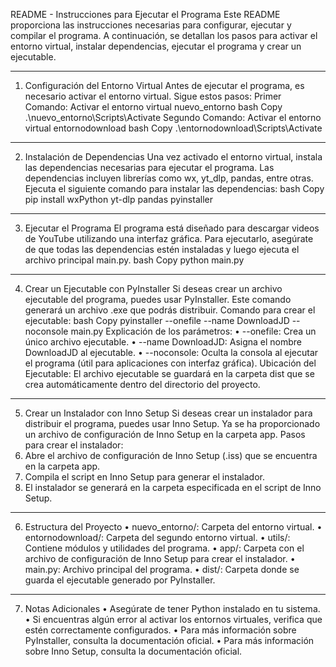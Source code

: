 README - Instrucciones para Ejecutar el Programa
Este README proporciona las instrucciones necesarias para configurar, ejecutar y compilar el programa. A continuación, se detallan los pasos para activar el entorno virtual, instalar dependencias, ejecutar el programa y crear un ejecutable.
________________________________________
1. Configuración del Entorno Virtual
Antes de ejecutar el programa, es necesario activar el entorno virtual. Sigue estos pasos:
Primer Comando: Activar el entorno virtual nuevo_entorno
bash
Copy
.\nuevo_entorno\Scripts\Activate
Segundo Comando: Activar el entorno virtual entornodownload
bash
Copy
.\entornodownload\Scripts\Activate
________________________________________
2. Instalación de Dependencias
Una vez activado el entorno virtual, instala las dependencias necesarias para ejecutar el programa. Las dependencias incluyen librerías como wx, yt_dlp, pandas, entre otras.
Ejecuta el siguiente comando para instalar las dependencias:
bash
Copy
pip install wxPython yt-dlp pandas pyinstaller
________________________________________
3. Ejecutar el Programa
El programa está diseñado para descargar videos de YouTube utilizando una interfaz gráfica. Para ejecutarlo, asegúrate de que todas las dependencias estén instaladas y luego ejecuta el archivo principal main.py.
bash
Copy
python main.py
________________________________________
4. Crear un Ejecutable con PyInstaller
Si deseas crear un archivo ejecutable del programa, puedes usar PyInstaller. Este comando generará un archivo .exe que podrás distribuir.
Comando para crear el ejecutable:
bash
Copy
pyinstaller --onefile --name DownloadJD --noconsole main.py
Explicación de los parámetros:
•	--onefile: Crea un único archivo ejecutable.
•	--name DownloadJD: Asigna el nombre DownloadJD al ejecutable.
•	--noconsole: Oculta la consola al ejecutar el programa (útil para aplicaciones con interfaz gráfica).
Ubicación del Ejecutable:
El archivo ejecutable se guardará en la carpeta dist que se crea automáticamente dentro del directorio del proyecto.
________________________________________
5. Crear un Instalador con Inno Setup
Si deseas crear un instalador para distribuir el programa, puedes usar Inno Setup. Ya se ha proporcionado un archivo de configuración de Inno Setup en la carpeta app.
Pasos para crear el instalador:
1.	Abre el archivo de configuración de Inno Setup (.iss) que se encuentra en la carpeta app.
2.	Compila el script en Inno Setup para generar el instalador.
3.	El instalador se generará en la carpeta especificada en el script de Inno Setup.
________________________________________
6. Estructura del Proyecto
•	nuevo_entorno/: Carpeta del entorno virtual.
•	entornodownload/: Carpeta del segundo entorno virtual.
•	utils/: Contiene módulos y utilidades del programa.
•	app/: Carpeta con el archivo de configuración de Inno Setup para crear el instalador.
•	main.py: Archivo principal del programa.
•	dist/: Carpeta donde se guarda el ejecutable generado por PyInstaller.
________________________________________
7. Notas Adicionales
•	Asegúrate de tener Python instalado en tu sistema.
•	Si encuentras algún error al activar los entornos virtuales, verifica que estén correctamente configurados.
•	Para más información sobre PyInstaller, consulta la documentación oficial.
•	Para más información sobre Inno Setup, consulta la documentación oficial.
